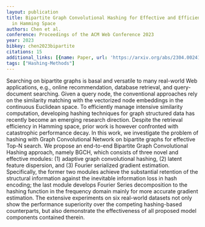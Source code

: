```yaml
---
layout: publication
title: Bipartite Graph Convolutional Hashing for Effective and Efficient Top-N Search
  in Hamming Space
authors: Chen et al.
conference: Proceedings of the ACM Web Conference 2023
year: 2023
bibkey: chen2023bipartite
citations: 15
additional_links: [{name: Paper, url: 'https://arxiv.org/abs/2304.00241'}]
tags: ["Hashing-Methods"]
---
```

Searching on bipartite graphs is basal and versatile to many real-world Web
applications, e.g., online recommendation, database retrieval, and
query-document searching. Given a query node, the conventional approaches rely
on the similarity matching with the vectorized node embeddings in the
continuous Euclidean space. To efficiently manage intensive similarity
computation, developing hashing techniques for graph structured data has
recently become an emerging research direction. Despite the retrieval
efficiency in Hamming space, prior work is however confronted with catastrophic
performance decay. In this work, we investigate the problem of hashing with
Graph Convolutional Network on bipartite graphs for effective Top-N search. We
propose an end-to-end Bipartite Graph Convolutional Hashing approach, namely
BGCH, which consists of three novel and effective modules: (1) adaptive graph
convolutional hashing, (2) latent feature dispersion, and (3) Fourier
serialized gradient estimation. Specifically, the former two modules achieve
the substantial retention of the structural information against the inevitable
information loss in hash encoding; the last module develops Fourier Series
decomposition to the hashing function in the frequency domain mainly for more
accurate gradient estimation. The extensive experiments on six real-world
datasets not only show the performance superiority over the competing
hashing-based counterparts, but also demonstrate the effectiveness of all
proposed model components contained therein.